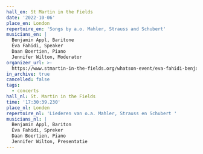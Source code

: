 ```yaml
---
hall_en: St Martin in the Fields
date: '2022-10-06'
place_en: London
repertoire_en: 'Songs by a.o. Mahler, Strauss and Schubert'
musicians_en: |
  Benjamin Appl, Baritone
  Éva Fahidi, Speaker
  Daan Boertien, Piano
  Jennifer Wilton, Moderator
organizer_url: >-
  https://www.stmartin-in-the-fields.org/whatson-event/eva-fahidi-benjamin-appl-i-know-for-certain-that-ill-see-you-again/
in_archive: true
cancelled: false
tags:
  - concerts
hall_nl: St. Martin in the Fields
time: '17:30:39.230'
place_nl: Londen
repertoire_nl: 'Liederen van o.a. Mahler, Strauss en Schubert '
musicians_nl: |
  Benjamin Appl, Bariton
  Éva Fahidi, Spreker
  Daan Boertien, Piano
  Jennifer Wilton, Presentatie
---
```


